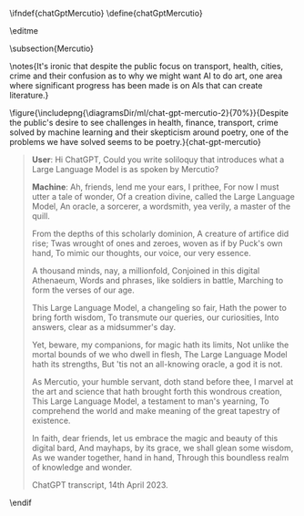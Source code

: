 \ifndef{chatGptMercutio}
\define{chatGptMercutio}

\editme

\subsection{Mercutio}

\notes{It's ironic that despite the public focus on transport, health, cities, crime and their confusion as to why we might want AI to do art, one area where significant progress has been made is on AIs that can create literature.}

\figure{\includepng{\diagramsDir/ml/chat-gpt-mercutio-2}{70%}}{Despite the public's desire to see challenges in health, finance, transport, crime solved by machine learning and their skepticism around poetry, one of the problems we have solved seems to be poetry.}{chat-gpt-mercutio}

> **User**: Hi ChatGPT, Could you write soliloquy that introduces what a Large Language Model is as spoken by Mercutio?
>
> **Machine**: Ah, friends, lend me your ears, I prithee,
> For now I must utter a tale of wonder,
> Of a creation divine, called the Large Language Model,
> An oracle, a sorcerer, a wordsmith, yea verily, a master of the quill.
> 
> From the depths of this scholarly dominion,
> A creature of artifice did rise;
> Twas wrought of ones and zeroes, woven as if by Puck's own hand,
> To mimic our thoughts, our voice, our very essence.
> 
> A thousand minds, nay, a millionfold,
> Conjoined in this digital Athenaeum,
> Words and phrases, like soldiers in battle,
> Marching to form the verses of our age.
> 
> This Large Language Model, a changeling so fair,
> Hath the power to bring forth wisdom,
> To transmute our queries, our curiosities,
> Into answers, clear as a midsummer's day.
> 
> Yet, beware, my companions, for magic hath its limits,
> Not unlike the mortal bounds of we who dwell in flesh,
> The Large Language Model hath its strengths,
> But 'tis not an all-knowing oracle, a god it is not.
> 
> As Mercutio, your humble servant, doth stand before thee,
> I marvel at the art and science that hath brought forth this wondrous creation,
> This Large Language Model, a testament to man's yearning,
> To comprehend the world and make meaning of the great tapestry of existence.
> 
> In faith, dear friends, let us embrace the magic and beauty of this digital bard,
> And mayhaps, by its grace, we shall glean some wisdom,
> As we wander together, hand in hand,
> Through this boundless realm of knowledge and wonder.
>
> ChatGPT transcript, 14th April 2023.




\endif
